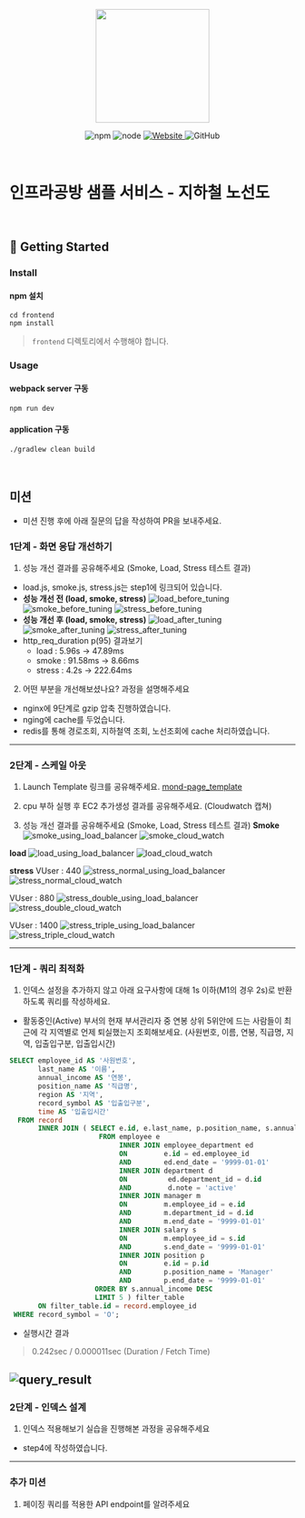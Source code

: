 <p align="center">
    <img width="200px;" src="https://raw.githubusercontent.com/woowacourse/atdd-subway-admin-frontend/master/images/main_logo.png"/>
</p>
<p align="center">
  <img alt="npm" src="https://img.shields.io/badge/npm-%3E%3D%205.5.0-blue">
  <img alt="node" src="https://img.shields.io/badge/node-%3E%3D%209.3.0-blue">
  <a href="https://edu.nextstep.camp/c/R89PYi5H" alt="nextstep atdd">
    <img alt="Website" src="https://img.shields.io/website?url=https%3A%2F%2Fedu.nextstep.camp%2Fc%2FR89PYi5H">
  </a>
  <img alt="GitHub" src="https://img.shields.io/github/license/next-step/atdd-subway-service">
</p>

<br>

# 인프라공방 샘플 서비스 - 지하철 노선도

<br>

## 🚀 Getting Started

### Install
#### npm 설치
```
cd frontend
npm install
```
> `frontend` 디렉토리에서 수행해야 합니다.

### Usage
#### webpack server 구동
```
npm run dev
```
#### application 구동
```
./gradlew clean build
```
<br>

## 미션

* 미션 진행 후에 아래 질문의 답을 작성하여 PR을 보내주세요.


### 1단계 - 화면 응답 개선하기
1. 성능 개선 결과를 공유해주세요 (Smoke, Load, Stress 테스트 결과)

- load.js, smoke.js, stress.js는 step1에 링크되어 있습니다.
- **성능 개선 전 (load, smoke, stress)**
![load_before_tuning](todo/images/step1/load_before_tuning.png)
![smoke_before_tuning](todo/images/step1/smoke_before_tuning.png)
![stress_before_tuning](todo/images/step1/stress_before_tuning.png)
- **성능 개선 후 (load, smoke, stress)**
![load_after_tuning](todo/images/step1/load_after_tuning.png)
![smoke_after_tuning](todo/images/step1/smoke_after_tuning.png)
![stress_after_tuning](todo/images/step1/stress_after_tuning.png)
- http_req_duration p(95) 결과보기 
  - load : 5.96s -> 47.89ms
  - smoke : 91.58ms -> 8.66ms
  - stress : 4.2s -> 222.64ms

2. 어떤 부분을 개선해보셨나요? 과정을 설명해주세요
- nginx에 9단계로 gzip 압축 진행하였습니다.
- nging에 cache를 두었습니다.
- redis를 통해 경로조회, 지하철역 조회, 노선조회에 cache 처리하였습니다. 

---

### 2단계 - 스케일 아웃

1. Launch Template 링크를 공유해주세요.
[mond-page_template](https://ap-northeast-2.console.aws.amazon.com/ec2/v2/home?region=ap-northeast-2#LaunchTemplateDetails:launchTemplateId=lt-0ee1831f0ea025fce)

2. cpu 부하 실행 후 EC2 추가생성 결과를 공유해주세요. (Cloudwatch 캡쳐)
3. 성능 개선 결과를 공유해주세요 (Smoke, Load, Stress 테스트 결과)
**Smoke**
![smoke_using_load_balancer](todo/images/step2/smoke_using_load_balancer.png)
![smoke_cloud_watch](todo/images/step2/smoke_cloud_watch.png)

**load**
![load_using_load_balancer](todo/images/step2/load_using_load_balancer.png)
![load_cloud_watch](todo/images/step2/load_cloud_watch.png)

**stress**
VUser : 440
![stress_normal_using_load_balancer](todo/images/step2/stress_normal_using_load_balancer.png)
![stress_normal_cloud_watch](todo/images/step2/stress_normal_cloud_watch.png)

VUser : 880
![stress_double_using_load_balancer](todo/images/step2/stress_double_using_load_balancer.png)
![stress_double_cloud_watch](todo/images/step2/stress_double_cloud_watch.png)

VUser : 1400
![stress_triple_using_load_balancer](todo/images/step2/stress_triple_using_load_balancer.png)
![stress_triple_cloud_watch](todo/images/step2/stress_triple_cloud_watch.png)

---

### 1단계 - 쿼리 최적화

1. 인덱스 설정을 추가하지 않고 아래 요구사항에 대해 1s 이하(M1의 경우 2s)로 반환하도록 쿼리를 작성하세요.
- 활동중인(Active) 부서의 현재 부서관리자 중 연봉 상위 5위안에 드는 사람들이 최근에 각 지역별로 언제 퇴실했는지 조회해보세요. (사원번호, 이름, 연봉, 직급명, 지역, 입출입구분, 입출입시간)
```sql
SELECT employee_id AS '사원번호',
       last_name AS '이름',
       annual_income AS '연봉',
       position_name AS '직급명',
       region AS '지역', 
       record_symbol AS '입출입구분',
       time AS '입출입시간'
  FROM record
       INNER JOIN ( SELECT e.id, e.last_name, p.position_name, s.annual_income
                      FROM employee e
                           INNER JOIN employee_department ed
                           ON         e.id = ed.employee_id
                           AND        ed.end_date = '9999-01-01'
                           INNER JOIN department d
                           ON          ed.department_id = d.id
                           AND         d.note = 'active'
                           INNER JOIN manager m
                           ON         m.employee_id = e.id
                           AND        m.department_id = d.id
                           AND        m.end_date = '9999-01-01'
                           INNER JOIN salary s
                           ON         m.employee_id = s.id
                           AND        s.end_date = '9999-01-01'
                           INNER JOIN position p
                           ON         e.id = p.id
                           AND        p.position_name = 'Manager'
                           AND        p.end_date = '9999-01-01'
                     ORDER BY s.annual_income DESC
                     LIMIT 5 ) filter_table
       ON filter_table.id = record.employee_id
 WHERE record_symbol = 'O';
```
- 실행시간 결과
> 0.242sec / 0.000011sec (Duration / Fetch Time) 

![query_result](todo/images/step3/step3_image2_query_result.png)
---

### 2단계 - 인덱스 설계

1. 인덱스 적용해보기 실습을 진행해본 과정을 공유해주세요

- step4에 작성하였습니다.
---

### 추가 미션

1. 페이징 쿼리를 적용한 API endpoint를 알려주세요
